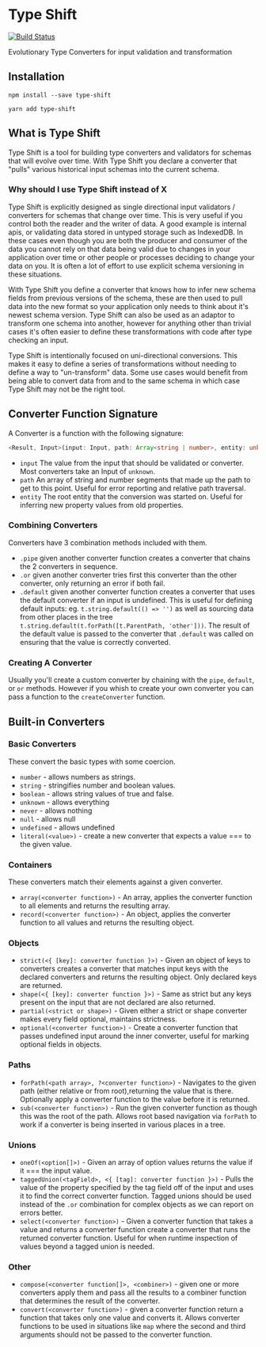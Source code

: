 # Type Shift
[![Build Status](https://travis-ci.com/RateGravity/type-shift.svg?branch=master)](https://travis-ci.com/RateGravity/type-shift)

Evolutionary Type Converters for input validation and transformation

## Installation
`npm install --save type-shift`

`yarn add type-shift`

## What is Type Shift
Type Shift is a tool for building type converters and validators for schemas that will evolve over time. With Type Shift you declare a converter that "pulls" various historical input schemas into the current schema.

### Why should I use Type Shift instead of X
Type Shift is explicitly designed as single directional input validators / converters for schemas that change over time. This is very useful if you control both the reader and the writer of data. A good example is internal apis, or validating data stored in untyped storage such as IndexedDB. In these cases even though you are both the producer and consumer of the data you cannot rely on that data being valid due to changes in your application over time or other people or processes deciding to change your data on you. It is often a lot of effort to use explicit schema versioning in these situations.

With Type Shift you define a converter that knows how to infer new schema fields from previous versions of the schema, these are then used to pull data into the new format so your application only needs to think about it's newest schema version. Type Shift can also be used as an adaptor to transform one schema into another, however for anything other than trivial cases it's often easier to define these transformations with code after type checking an input.

Type Shift is intentionally focused on uni-directional conversions. This makes it easy to define a series of transformations without needing to define a way to "un-transform" data. Some use cases would benefit from being able to convert data from and to the same schema in which case Type Shift may not be the right tool.

## Converter Function Signature
A Converter is a function with the following signature:
```ts
<Result, Input>(input: Input, path: Array<string | number>, entity: unknown) => Result;
```
- `input` The value from the input that should be validated or converter. Most converters take an Input of `unknown`.
- `path` An array of string and number segments that made up the path to get to this point. Useful for error reporting and relative path traversal.
- `entity` The root entity that the conversion was started on. Useful for inferring new property values from old properties.

### Combining Converters
Converters have 3 combination methods included with them.
- `.pipe` given another converter function creates a converter that chains the 2 converters in sequence.
- `.or` given another converter tries first this converter than the other converter, only returning an error if both fail.
- `.default` given another converter function creates a converter that uses the default converter if an input is undefined. This is useful for defining default inputs: eg. `t.string.default(() => '')` as well as sourcing data from other places in the tree `t.string.default(t.forPath([t.ParentPath, 'other']))`. The result of the default value is passed to the converter that `.default` was called on ensuring that the value is correctly converted.

### Creating A Converter
Usually you'll create a custom converter by chaining with the `pipe`, `default`, or `or` methods. However if you whish to create your own converter you can pass a function to the `createConverter` function.

## Built-in Converters

### Basic Converters
These convert the basic types with some coercion.
- `number` - allows numbers as strings.
- `string` - stringifies number and boolean values.
- `boolean` - allows string values of true and false.
- `unknown` - allows everything
- `never` - allows nothing
- `null` - allows null
- `undefined` - allows undefined
- `literal(<value>)` - create a new converter that expects a value === to the given value.

### Containers
These converters match their elements against a given converter.
- `array(<converter function>)` - An array, applies the converter function to all elements and returns the resulting array.
- `record(<converter function>)` - An object, applies the converter function to all values and returns the resulting object.

### Objects
- `strict(<{ [key]: converter function }>)` - Given an object of keys to converters creates a converter that matches input keys with the declared converters and returns the resulting object. Only declared keys are returned.
- `shape(<{ [key]: converter function }>)` - Same as strict but any keys present on the input that are not declared are also returned.
- `partial(<strict or shape>)` - Given either a strict or shape converter makes every field optional, maintains strictness.
- `optional(<converter function>)` - Create a converter function that passes undefined input around the inner converter, useful for marking optional fields in objects.

### Paths
- `forPath(<path array>, ?<converter function>)` - Navigates to the given path (either relative or from root),returning the value that is there. Optionally apply a converter function to the value before it is returned.
- `sub(<converter function>)` - Run the given converter function as though this was the root of the path. Allows root based navigation via `forPath` to work if a converter is being inserted in various places in a tree.

### Unions
- `oneOf(<option[]>)` - Given an array of option values returns the value if it === the input value.
-  `taggedUnion(<tagField>, <{ [tag]: converter function }>)` - Pulls the value of the property specified by the tag field off of the input and uses it to find the correct converter function. Tagged unions should be used instead of the `.or` combination for complex objects as we can report on errors better.
- `select(<converter function>)` - Given a converter function that takes a value and returns a converter function create a converter that runs the returned converter function. Useful for when runtime inspection of values beyond a tagged union is needed.

### Other
- `compose(<converter function[]>, <combiner>)` - given one or more converters apply them and pass all the results to a combiner function that determines the result of the converter.
- `convert(<converter function>)` - given a converter function return a function that takes only one value and converts it. Allows converter functions to be used in situations like `map` where the second and third arguments should not be passed to the converter function.